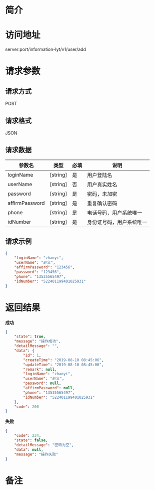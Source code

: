 # 简介

# 访问地址
server:port/information-lyt/v1/user/add

# 请求参数

## 请求方式
POST

## 请求格式
JSON

## 请求数据
|参数名|类型|必填|说明|
|-|-|-|-|
|loginName|[string]|是|用户登陆名|
|userName|[string]|否|用户真实姓名|
|password|[string]|是|密码，未加密|
|affirmPassword|[string]|是|重复确认密码|
|phone|[string]|是|电话号码，用户系统唯一|
|idNumber|[string]|是|身份证号码，用户系统唯一|
## 请求示例
```json
{
	"loginName": "zhaoyi",
    "userName": "赵义",
	"affirmPassword": "123456",
	"password": "123456",
	"phone": "13535565497",
	"idNumber": "522401199401025931"
}
```

# 返回结果
**成功**
```json
{
    "state": true,
    "message": "操作成功",
    "detailMessage": "",
    "data": {
        "id": 1,
        "createTime": "2019-08-10 08:45:06",
        "updateTime": "2019-08-10 08:45:06",
        "remark": null,
        "loginName": "zhaoyi",
        "userName": "赵义",
        "password": null,
        "affirmPassword": null,
        "phone": "13535565497",
        "idNumber": "522401199401025931"
    },
    "code": 200
}
```

**失败**
```json
{
    "code": 234,
    "state": false,
    "detailMessage": "密码为空",
    "data": null,
    "message": "操作失败"
}
```

# 备注

